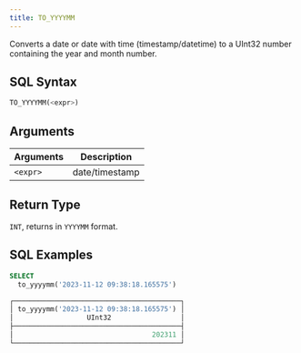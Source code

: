 ```yaml
---
title: TO_YYYYMM
---
```


Converts a date or date with time (timestamp/datetime) to a UInt32 number containing the year and month number.

## SQL Syntax

```sql
TO_YYYYMM(<expr>)
```

## Arguments

| Arguments | Description    |
|-----------|----------------|
| `<expr>`  | date/timestamp |

## Return Type

`INT`, returns in `YYYYMM` format.

## SQL Examples

```sql
SELECT
  to_yyyymm('2023-11-12 09:38:18.165575')

┌─────────────────────────────────────────┐
│ to_yyyymm('2023-11-12 09:38:18.165575') │
│                  UInt32                 │
├─────────────────────────────────────────┤
│                                  202311 │
└─────────────────────────────────────────┘
```
